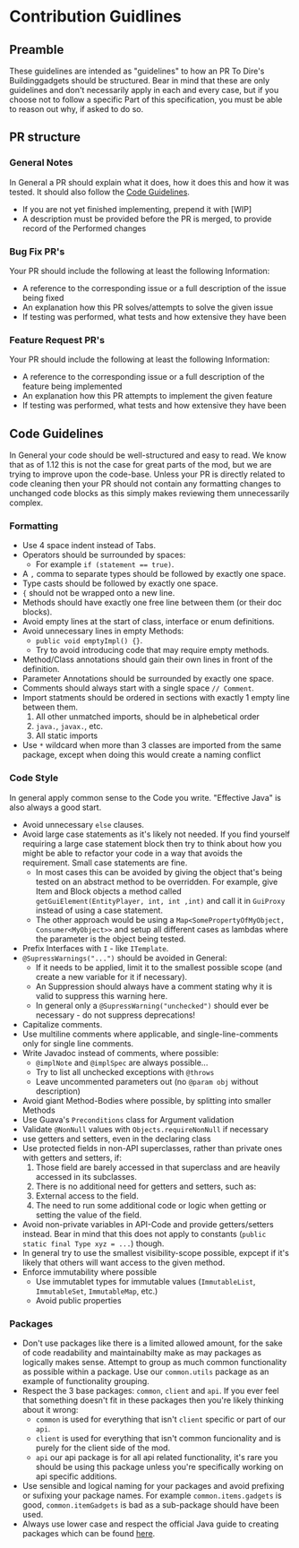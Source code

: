 # Contribution Guidlines

## Preamble
These guidelines are intended as "guidelines" to how an PR To Dire's Buildinggadgets should be structured. 
Bear in mind that these are only guidelines and don't necessarily apply in each and every case, but if you choose not to follow a specific Part of this specification, you must be able to reason out why, if asked to do so.

## PR structure
### General Notes
In General a PR should explain what it does, how it does this and how it was tested. It should also follow the [Code Guidelines](#code-guidelines).
* If you are not yet finished implementing, prepend it with \[WIP]
* A description must be provided before the PR is merged, to provide record of the Performed changes

### Bug Fix PR's
Your PR should include the following at least the following Information:
* A reference to the corresponding issue or a full description of the issue being fixed
* An explanation how this PR solves/attempts to solve the given issue
* If testing was performed, what tests and how extensive they have been

### Feature Request PR's
Your PR should include the following at least the following Information:
* A reference to the corresponding issue or a full description of the feature being implemented
* An explanation how this PR attempts to implement the given feature
* If testing was performed, what tests and how extensive they have been

## Code Guidelines
In General your code should be well-structured and easy to read. 
We know that as of 1.12 this is not the case for great parts of the mod, but we are trying to improve upon the code-base.
Unless your PR is directly related to code cleaning then your PR should not contain any formatting changes to unchanged code blocks as this simply makes reviewing them unnecessarily complex.

### Formatting
* Use 4 space indent instead of Tabs.
* Operators should be surrounded by spaces:
  * For example `if (statement == true)`.
* A `,` comma to separate types should be followed by exactly one space.
* Type casts should be followed by exactly one space.
* `{` should not be wrapped onto a new line.
* Methods should have exactly one free line between them (or their doc blocks).
* Avoid empty lines at the start of class, interface or enum definitions.
* Avoid unnecessary lines in empty Methods:
  * `public void emptyImpl() {}`.
  * Try to avoid introducing code that may require empty methods.
* Method/Class annotations should gain their own lines in front of the definition.
* Parameter Annotations should be surrounded by exactly one space.
* Comments should always start with a single space `// Comment`.
* Import statments should be ordered in sections with exactly 1 empty line between them.
  1. All other unmatched imports, should be in alphebetical order
  2. `java.`, `javax.`, etc.
  3. All static imports
* Use `*` wildcard when more than 3 classes are imported from the same package, except when doing this would create a naming conflict

### Code Style
In general apply common sense to the Code you write. "Effective Java" is also always a good start.
* Avoid unnecessary `else` clauses.
* Avoid large case statements as it's likely not needed. If you find yourself requiring a large case statement block then try to think about how you might be able to refactor your code in a way that avoids the requirement. Small case statements are fine.
  * In most cases this can be avoided by giving the object that's being tested on an abstract method to be overridden. For example, give Item and Block objects a method called `getGuiElement(EntityPlayer, int, int ,int)` and call it in `GuiProxy` instead of using a case statement.
  * The other approach would be using a `Map<SomePropertyOfMyObject, Consumer<MyObject>>` and setup all different cases as lambdas where the parameter is the object being tested.
* Prefix Interfaces with `I` - like `ITemplate`.
* `@SupressWarnings("...")` should be avoided in General:
  * If it needs to be applied, limit it to the smallest possible scope (and create a new variable for it if necessary).
  * An Suppression should always have a comment stating why it is valid to suppress this warning here.
  * In general only a `@SupressWarning("unchecked")` should ever be necessary - do not suppress deprecations!
* Capitalize comments.
* Use multiline comments where applicable, and single-line-comments only for single line comments.
* Write Javadoc instead of comments, where possible:
  * `@implNote` and `@implSpec` are always possible...
  * Try to list all unchecked exceptions with `@throws`
  * Leave uncommented parameters out (no `@param obj` without description)
* Avoid giant Method-Bodies where possible, by splitting into smaller Methods
* Use Guava's `Preconditions` class for Argument validation
* Validate `@NonNull` values with `Objects.requireNonNull` if necessary
* use getters and setters, even in the declaring class
* Use protected fields in non-API superclasses, rather than private ones with getters and setters, if:
  1. Those field are barely accessed in that superclass and are heavily accessed in its subclasses.
  2. There is no additional need for getters and setters, such as:
    1. External access to the field.
    2. The need to run some additional code or logic when getting or setting the value of the field.
* Avoid non-private variables in API-Code and provide getters/setters instead. Bear in mind that this does not apply to constants (`public static final Type xyz = ...`) though.
* In general try to use the smallest visibility-scope possible, expcept if it's likely that others will want access to the given method.
* Enforce immutability where possible
  * Use immutablet types for immutable values (`ImmutableList`, `ImmutableSet`, `ImmutableMap`, etc.)
  * Avoid public properties

### Packages
* Don't use packages like there is a limited allowed amount, for the sake of code readability and maintainabilty make as may packages as logically makes sense. Attempt to group as much common functionality as possible within a package. Use our `common.utils` package as an example of functionality grouping. 
* Respect the 3 base packages: `common`, `client` and `api`. If you ever feel that something doesn't fit in these packages then you're likely thinking about it wrong:
  * `common` is used for everything that isn't `client` specific or part of our `api`.
  * `client` is used for everything that isn't common funcionality and is purely for the client side of the mod.
  * `api` our api package is for all api related functionality, it's rare you should be using this package unless you're specifically working on api specific additions.
* Use sensible and logical naming for your packages and avoid prefixing or sufixing your package names. For example `common.items.gadgets` is good, `common.itemGadgets` is bad as a sub-package should have been used. 
* Always use lower case and respect the official Java guide to creating packages which can be found [here](https://docs.oracle.com/javase/tutorial/java/package/namingpkgs.html).
